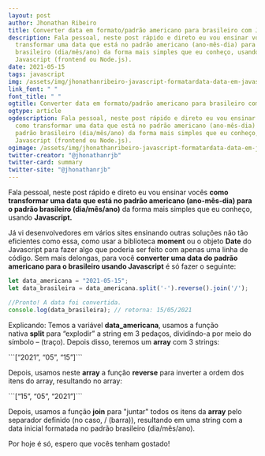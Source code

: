 ```yaml
---
layout: post
author: Jhonathan Ribeiro
title: Converter data em formato/padrão americano para brasileiro com Javascript
description: Fala pessoal, neste post rápido e direto eu vou ensinar vocês como
  transformar uma data que está no padrão americano (ano-mês-dia) para o padrão
  brasileiro (dia/mês/ano) da forma mais simples que eu conheço, usando
  Javascript (frontend ou Node.js).
date: 2021-05-15
tags: javascript
img: /assets/img/jhonathanribeiro-javascript-formatardata-data-em-javascript-como-formatar-data-com-javascript-para-padrão-brasileiro-converter-data-com-javascript-jhonathan-ribeiro.png
link_font: " "
font_title: " "
ogtitle: Converter data em formato/padrão americano para brasileiro com Javascript
ogtype: article
ogdescription: Fala pessoal, neste post rápido e direto eu vou ensinar vocês
  como transformar uma data que está no padrão americano (ano-mês-dia) para o
  padrão brasileiro (dia/mês/ano) da forma mais simples que eu conheço, usando
  Javascript (frontend ou Node.js).
ogimage: /assets/img/jhonathanribeiro-javascript-formatardata-data-em-javascript-como-formatar-data-com-javascript-para-padrão-brasileiro-converter-data-com-javascript-jhonathan-ribeiro.png
twitter-creator: "@jhonathanrjb"
twitter-card: summary
twitter-site: "@jhonathanrjb"
---
```

Fala pessoal, neste post rápido e direto eu vou ensinar vocês **como transformar uma data que está no padrão americano (ano-mês-dia) para o padrão brasileiro (dia/mês/ano)** da forma mais simples que eu conheço, usando **Javascript.**

Já vi desenvolvedores em vários sites ensinando outras soluções não tão eficientes como essa, como usar a biblioteca **moment** ou o objeto **Date** do Javascript para fazer algo que poderia ser feito com apenas uma linha de código. Sem mais delongas, para você **converter uma data do padrão americano para o brasileiro usando Javascript** é só fazer o seguinte:

```javascript
let data_americana = "2021-05-15";
let data_brasileira = data_americana.split('-').reverse().join('/');

//Pronto! A data foi convertida.
console.log(data_brasileira); // retorna: 15/05/2021
```

Explicando: Temos a variável **data_americana**, usamos a função nativa **split** para “explodir” a string em 3 pedaços, dividindo-a por meio do símbolo – (traço). Depois disso, teremos um **array** com 3 strings:

\`\`\`\[“2021”, “05”, “15”]\`\`\`

Depois, usamos neste **array** a função **reverse** para inverter a ordem dos itens do array, resultando no array:

\`\`\`\[“15”, “05”, “2021”]\`\`\`

Depois, usamos a função **join** para "juntar" todos os itens da **array** pelo separador definido (no caso, / (barra)), resultando em uma string com a data inicial formatada no padrão brasileiro (dia/mês/ano).

Por hoje é só, espero que vocês tenham gostado!